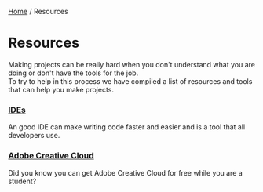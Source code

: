 [Home](https://codingclubmwsc.github.io) / Resources  

# Resources
Making projects can be really hard when you don't understand what you are doing or don't have the tools for the job.  
To try to help in this process we have compiled a list of resources and tools that can help you make projects.  

### [IDEs](https://codingclubmwsc.github.io/resources/IDE.html)
An good IDE can make writing code faster and easier and is a tool that all developers use.

### [Adobe Creative Cloud](https://codingclubmwsc.github.io/resources/Adobe.html)
Did you know you can get Adobe Creative Cloud for free while you are a student?
